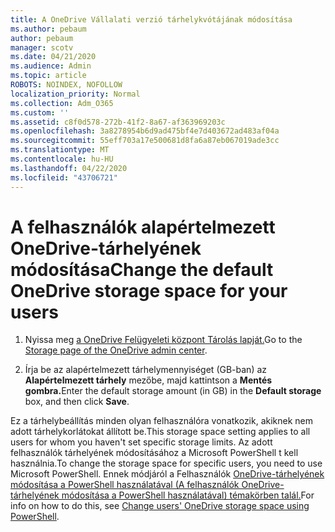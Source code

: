 ```yaml
---
title: A OneDrive Vállalati verzió tárhelykvótájának módosítása
ms.author: pebaum
author: pebaum
manager: scotv
ms.date: 04/21/2020
ms.audience: Admin
ms.topic: article
ROBOTS: NOINDEX, NOFOLLOW
localization_priority: Normal
ms.collection: Adm_O365
ms.custom: ''
ms.assetid: c8f0d578-272b-41f2-8a67-af363969203c
ms.openlocfilehash: 3a8278954b6d9ad475bf4e7d403672ad483af04a
ms.sourcegitcommit: 55eff703a17e500681d8fa6a87eb067019ade3cc
ms.translationtype: MT
ms.contentlocale: hu-HU
ms.lasthandoff: 04/22/2020
ms.locfileid: "43706721"
---
```

# <a name="change-the-default-onedrive-storage-space-for-your-users"></a><span data-ttu-id="b2171-102">A felhasználók alapértelmezett OneDrive-tárhelyének módosítása</span><span class="sxs-lookup"><span data-stu-id="b2171-102">Change the default OneDrive storage space for your users</span></span>

1. <span data-ttu-id="b2171-103">Nyissa meg [a OneDrive Felügyeleti központ Tárolás lapját.](https://admin.onedrive.com/?v=StorageSettings)</span><span class="sxs-lookup"><span data-stu-id="b2171-103">Go to the [Storage page of the OneDrive admin center](https://admin.onedrive.com/?v=StorageSettings).</span></span>
    
2. <span data-ttu-id="b2171-104">Írja be az alapértelmezett tárhelymennyiséget (GB-ban) az **Alapértelmezett tárhely** mezőbe, majd kattintson a **Mentés gombra.**</span><span class="sxs-lookup"><span data-stu-id="b2171-104">Enter the default storage amount (in GB) in the **Default storage** box, and then click **Save**.</span></span>
    
<span data-ttu-id="b2171-105">Ez a tárhelybeállítás minden olyan felhasználóra vonatkozik, akiknek nem adott tárhelykorlátokat állított be.</span><span class="sxs-lookup"><span data-stu-id="b2171-105">This storage space setting applies to all users for whom you haven't set specific storage limits.</span></span> <span data-ttu-id="b2171-106">Az adott felhasználók tárhelyének módosításához a Microsoft PowerShell t kell használnia.</span><span class="sxs-lookup"><span data-stu-id="b2171-106">To change the storage space for specific users, you need to use Microsoft PowerShell.</span></span> <span data-ttu-id="b2171-107">Ennek módjáról a Felhasználók [OneDrive-tárhelyének módosítása a PowerShell használatával (A felhasználók OneDrive-tárhelyének módosítása a PowerShell használatával) témakörben talál.](https://go.microsoft.com/fwlink/?linkid=866402)</span><span class="sxs-lookup"><span data-stu-id="b2171-107">For info on how to do this, see [Change users' OneDrive storage space using PowerShell](https://go.microsoft.com/fwlink/?linkid=866402).</span></span>
  

